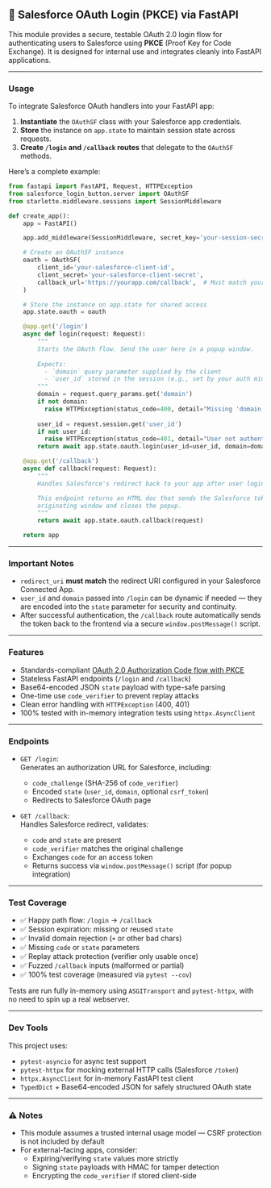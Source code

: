 ## 🔐 Salesforce OAuth Login (PKCE) via FastAPI

This module provides a secure, testable OAuth 2.0 login flow for authenticating users to Salesforce using **PKCE** (Proof Key for Code Exchange). It is designed for internal use and integrates cleanly into FastAPI applications.

---

### Usage

To integrate Salesforce OAuth handlers into your FastAPI app:

1. **Instantiate** the `OAuthSF` class with your Salesforce app credentials.
2. **Store** the instance on `app.state` to maintain session state across requests.
3. **Create `/login` and `/callback` routes** that delegate to the `OAuthSF` methods.

Here’s a complete example:

```python
from fastapi import FastAPI, Request, HTTPException
from salesforce_login_button.server import OAuthSF
from starlette.middleware.sessions import SessionMiddleware

def create_app():
    app = FastAPI()

    app.add_middleware(SessionMiddleware, secret_key='your-session-secret')

    # Create an OAuthSF instance
    oauth = OAuthSF(
        client_id='your-salesforce-client-id',
        client_secret='your-salesforce-client-secret',
        callback_url='https://yourapp.com/callback',  # Must match your Salesforce Connected App settings
    )

    # Store the instance on app.state for shared access
    app.state.oauth = oauth

    @app.get('/login')
    async def login(request: Request):
        """
        Starts the OAuth flow. Send the user here in a popup window.
        
        Expects:
          - `domain` query parameter supplied by the client
          - `user_id` stored in the session (e.g., set by your auth middleware)
        """
        domain = request.query_params.get('domain')
        if not domain:
          raise HTTPException(status_code=400, detail="Missing 'domain' query parameter")
        
        user_id = request.session.get('user_id')
        if not user_id:
          raise HTTPException(status_code=401, detail="User not authenticated.")
        return await app.state.oauth.login(user_id=user_id, domain=domain)

    @app.get('/callback')
    async def callback(request: Request):
        """
        Handles Salesforce's redirect back to your app after user login.

        This endpoint returns an HTML doc that sends the Salesforce token to the
        originating window and closes the popup.
        """
        return await app.state.oauth.callback(request)

    return app
```

---

### Important Notes

- `redirect_uri` **must match** the redirect URI configured in your Salesforce Connected App.
- `user_id` and `domain` passed into `/login` can be dynamic if needed — they are encoded into the `state` parameter for security and continuity.
- After successful authentication, the `/callback` route automatically sends the token back to the frontend via a secure `window.postMessage()` script.

---

### Features

- Standards-compliant [OAuth 2.0 Authorization Code flow with PKCE](https://tools.ietf.org/html/rfc7636)
- Stateless FastAPI endpoints (`/login` and `/callback`)
- Base64-encoded JSON `state` payload with type-safe parsing
- One-time use `code_verifier` to prevent replay attacks
- Clean error handling with `HTTPException` (400, 401)
- 100% tested with in-memory integration tests using `httpx.AsyncClient`

---

### Endpoints

- `GET /login`:  
  Generates an authorization URL for Salesforce, including:
  - `code_challenge` (SHA-256 of `code_verifier`)
  - Encoded `state` (`user_id`, `domain`, optional `csrf_token`)
  - Redirects to Salesforce OAuth page

- `GET /callback`:  
  Handles Salesforce redirect, validates:
  - `code` and `state` are present
  - `code_verifier` matches the original challenge
  - Exchanges `code` for an access token
  - Returns success via `window.postMessage()` script (for popup integration)

---

### Test Coverage

- ✅ Happy path flow: `/login` → `/callback`
- ✅ Session expiration: missing or reused `state`
- ✅ Invalid domain rejection (`+` or other bad chars)
- ✅ Missing `code` or `state` parameters
- ✅ Replay attack protection (verifier only usable once)
- ✅ Fuzzed `/callback` inputs (malformed or partial)
- ✅ 100% test coverage (measured via `pytest --cov`)

Tests are run fully in-memory using `ASGITransport` and `pytest-httpx`, with no need to spin up a real webserver.

---

### Dev Tools

This project uses:

- `pytest-asyncio` for async test support
- `pytest-httpx` for mocking external HTTP calls (Salesforce `/token`)
- `httpx.AsyncClient` for in-memory FastAPI test client
- `TypedDict` + Base64-encoded JSON for safely structured OAuth state

---

### ⚠️ Notes

- This module assumes a trusted internal usage model — CSRF protection is not included by default
- For external-facing apps, consider:
  - Expiring/verifying `state` values more strictly
  - Signing `state` payloads with HMAC for tamper detection
  - Encrypting the `code_verifier` if stored client-side